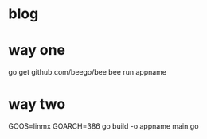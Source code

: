# blog

# way one
go get github.com/beego/bee
bee run appname

# way two
GOOS=linmx GOARCH=386 go build -o appname main.go